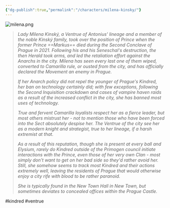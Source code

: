 ```yaml
---
{"dg-publish":true,"permalink":"/characters/milena-kinsky/"}
---
```


![milena.png](/img/user/Images/milena.png)

> *Lady Milena Kinský, a Ventrue of Antonius' lineage and a member of the noble Kinský family, took over the position of Prince when the former Prince ==Markus== died during the Second Conclave of Prague in 2021. Following his and his Seneschal's destruction, the then Herald took arms, and led the retaliation effort against the Anarchs in the city. Milena has seen every last one of them wiped, converted to Camarilla rule, or ousted from the city, and has officially declared the Movement an enemy in Prague.*
> 
> *If her Anarch policy did not repel the younger of Prague's Kindred, her ban on technology certainly did; with few exceptions, following the Second Inquisition crackdown and cases of vampire haven raids as a result of the increased conflict in the city, she has banned most uses of technology.*
> 
> *True and fervent Camarilla loyalists respect her as a fierce leader, but most others mistrust her - not to mention those who have been forced into the Sect absolutely despise her. The Ventrue of the city see her as a modern knight and strategist, true to her lineage, if a harsh extremist at that.* 
> 
> *As a result of this reputation, though she is present at every ball and Elysium, rarely do Kindred outside of the Primogen council initiate interactions with the Prince, even those of her very own Clan - most simply don't want to get on her bad side so they'd rather avoid her. Still, she somehow seems to track most Kindred and their actions extremely well, leaving the residents of Prague that would otherwise enjoy a city rife with blood to be rather paranoid.*
> 
> *She is typically found in the New Town Hall in New Town, but sometimes deviates to concealed offices within the Prague Castle.* 

#kindred #ventrue
